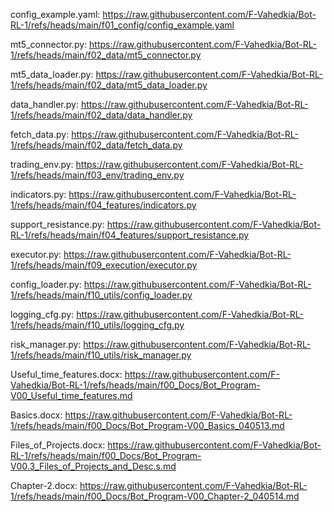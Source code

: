 config_example.yaml:
    https://raw.githubusercontent.com/F-Vahedkia/Bot-RL-1/refs/heads/main/f01_config/config_example.yaml

mt5_connector.py:
    https://raw.githubusercontent.com/F-Vahedkia/Bot-RL-1/refs/heads/main/f02_data/mt5_connector.py

mt5_data_loader.py:
    https://raw.githubusercontent.com/F-Vahedkia/Bot-RL-1/refs/heads/main/f02_data/mt5_data_loader.py

data_handler.py:
    https://raw.githubusercontent.com/F-Vahedkia/Bot-RL-1/refs/heads/main/f02_data/data_handler.py

fetch_data.py:
    https://raw.githubusercontent.com/F-Vahedkia/Bot-RL-1/refs/heads/main/f02_data/fetch_data.py

trading_env.py:
    https://raw.githubusercontent.com/F-Vahedkia/Bot-RL-1/refs/heads/main/f03_env/trading_env.py

indicators.py:
    https://raw.githubusercontent.com/F-Vahedkia/Bot-RL-1/refs/heads/main/f04_features/indicators.py

support_resistance.py:
    https://raw.githubusercontent.com/F-Vahedkia/Bot-RL-1/refs/heads/main/f04_features/support_resistance.py

executor.py:
    https://raw.githubusercontent.com/F-Vahedkia/Bot-RL-1/refs/heads/main/f09_execution/executor.py

config_loader.py:
    https://raw.githubusercontent.com/F-Vahedkia/Bot-RL-1/refs/heads/main/f10_utils/config_loader.py
    
logging_cfg.py:
    https://raw.githubusercontent.com/F-Vahedkia/Bot-RL-1/refs/heads/main/f10_utils/logging_cfg.py

risk_manager.py:
    https://raw.githubusercontent.com/F-Vahedkia/Bot-RL-1/refs/heads/main/f10_utils/risk_manager.py


    


Useful_time_features.docx:
    https://raw.githubusercontent.com/F-Vahedkia/Bot-RL-1/refs/heads/main/f00_Docs/Bot_Program-V00_Useful_time_features.md

Basics.docx:
    https://raw.githubusercontent.com/F-Vahedkia/Bot-RL-1/refs/heads/main/f00_Docs/Bot_Program-V00_Basics_040513.md

Files_of_Projects.docx:
    https://raw.githubusercontent.com/F-Vahedkia/Bot-RL-1/refs/heads/main/f00_Docs/Bot_Program-V00.3_Files_of_Projects_and_Desc.s.md

Chapter-2.docx:
    https://raw.githubusercontent.com/F-Vahedkia/Bot-RL-1/refs/heads/main/f00_Docs/Bot_Program-V00_Chapter-2_040514.md
